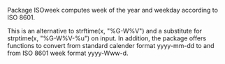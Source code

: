 Package ISOweek computes week of the year and weekday according to ISO 8601.

This is an alternative to strftime(x, "%G-W%V") and a substitute for strptime(x, "%G-W%V-%u") on input. In addition, the package offers functions to convert from standard calender format yyyy-mm-dd to and from ISO 8601 week format yyyy-Www-d.
